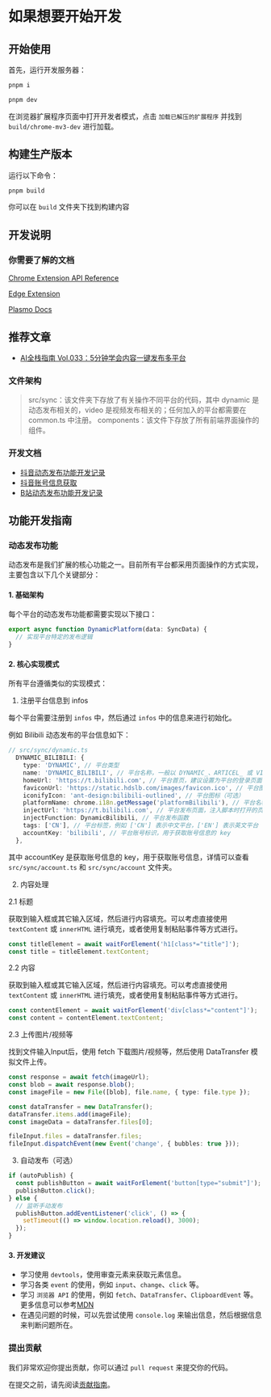 # 如果想要开始开发

## 开始使用

首先，运行开发服务器：

```bash
pnpm i

pnpm dev
```

在浏览器扩展程序页面中打开开发者模式，点击 `加载已解压的扩展程序` 并找到 `build/chrome-mv3-dev` 进行加载。

## 构建生产版本

运行以下命令：

```bash
pnpm build
```

你可以在 `build` 文件夹下找到构建内容

## 开发说明

### 你需要了解的文档

[Chrome Extension API Reference](https://developer.chrome.com/docs/extensions/reference/api)

[Edge Extension](https://learn.microsoft.com/en-us/microsoft-edge/extensions-chromium/)

[Plasmo Docs](https://docs.plasmo.com/)

## 推荐文章

- [AI全栈指南 Vol.033：5分钟学会内容一键发布多平台](https://mp.weixin.qq.com/s/K7yh6EsBLOGJzl8Gh8SwLw)

### 文件架构

> src/sync：该文件夹下存放了有关操作不同平台的代码，其中 dynamic 是动态发布相关的，video 是视频发布相关的；任何加入的平台都需要在 common.ts 中注册。
> components：该文件下存放了所有前端界面操作的组件。

### 开发文档

- [抖音动态发布功能开发记录](development/douyin-dynamic.md)
- [抖音账号信息获取](development/douyin-account.md)
- [B站动态发布功能开发记录](development/bilibili-dynamic.md)

## 功能开发指南

### 动态发布功能

动态发布是我们扩展的核心功能之一。目前所有平台都采用页面操作的方式实现，主要包含以下几个关键部分：

#### 1. 基础架构

每个平台的动态发布功能都需要实现以下接口：

```typescript
export async function DynamicPlatform(data: SyncData) {
  // 实现平台特定的发布逻辑
}
```

#### 2. 核心实现模式

所有平台遵循类似的实现模式：

1. 注册平台信息到 infos

每个平台需要注册到 `infos` 中，然后通过 `infos` 中的信息来进行初始化。

例如 Bilibili 动态发布的平台信息如下：

```typescript
// src/sync/dynamic.ts
  DYNAMIC_BILIBILI: {
    type: 'DYNAMIC', // 平台类型
    name: 'DYNAMIC_BILIBILI', // 平台名称，一般以 DYNAMIC_、ARTICEL_ 或 VIDEO_ 开头
    homeUrl: 'https://t.bilibili.com', // 平台首页，建议设置为平台的登录页面
    faviconUrl: 'https://static.hdslb.com/images/favicon.ico', // 平台图标，在 F12 中的网页可以找到不同平台的 favicon 资源的来源
    iconifyIcon: 'ant-design:bilibili-outlined', // 平台图标（可选）
    platformName: chrome.i18n.getMessage('platformBilibili'), // 平台名称，在 locales 中进行 i18n 配置
    injectUrl: 'https://t.bilibili.com', // 平台发布页面，注入脚本时打开的页面
    injectFunction: DynamicBilibili, // 平台发布函数
    tags: ['CN'], // 平台标签，例如 ['CN'] 表示中文平台，['EN'] 表示英文平台
    accountKey: 'bilibili', // 平台账号标识，用于获取账号信息的 key
  },
```

其中 accountKey 是获取账号信息的 key，用于获取账号信息，详情可以查看 `src/sync/account.ts` 和 `src/sync/account` 文件夹。

2. 内容处理

2.1 标题

获取到输入框或其它输入区域，然后进行内容填充。可以考虑直接使用 `textContent` 或 `innerHTML` 进行填充，或者使用复制粘贴事件等方式进行。

```typescript
const titleElement = await waitForElement('h1[class*="title"]');
const title = titleElement.textContent;
```

2.2 内容

获取到输入框或其它输入区域，然后进行内容填充。可以考虑直接使用 `textContent` 或 `innerHTML` 进行填充，或者使用复制粘贴事件等方式进行。

```typescript
const contentElement = await waitForElement('div[class*="content"]');
const content = contentElement.textContent;
```

2.3 上传图片/视频等

找到文件输入Input后，使用 fetch 下载图片/视频等，然后使用 DataTransfer 模拟文件上传。

```typescript
const response = await fetch(imageUrl);
const blob = await response.blob();
const imageFile = new File([blob], file.name, { type: file.type });

const dataTransfer = new DataTransfer();
dataTransfer.items.add(imageFile);
const imageData = dataTransfer.files[0];

fileInput.files = dataTransfer.files;
fileInput.dispatchEvent(new Event('change', { bubbles: true }));
```

3. 自动发布（可选）

```typescript
if (autoPublish) {
  const publishButton = await waitForElement('button[type="submit"]');
  publishButton.click();
} else {
  // 监听手动发布
  publishButton.addEventListener('click', () => {
    setTimeout(() => window.location.reload(), 3000);
  });
}
```

#### 3. 开发建议

- 学习使用 `devtools`，使用审查元素来获取元素信息。
- 学习各类 `event` 的使用，例如 `input`、`change`、`click` 等。
- 学习 `浏览器 API` 的使用，例如 `fetch`、`DataTransfer`、`ClipboardEvent` 等。更多信息可以参考[MDN](https://developer.mozilla.org/zh-CN/docs/Web/API)
- 在遇见问题的时候，可以先尝试使用 `console.log` 来输出信息，然后根据信息来判断问题所在。

### 提出贡献

我们非常欢迎你提出贡献，你可以通过 `pull request` 来提交你的代码。

在提交之前，请先阅读[贡献指南](../CONTRIBUTING.md)。
